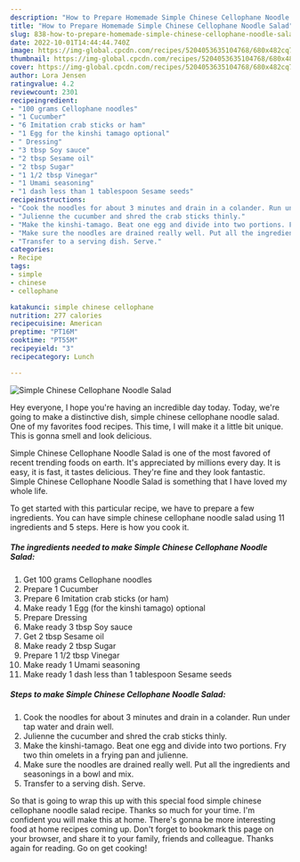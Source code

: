 ```yaml
---
description: "How to Prepare Homemade Simple Chinese Cellophane Noodle Salad"
title: "How to Prepare Homemade Simple Chinese Cellophane Noodle Salad"
slug: 838-how-to-prepare-homemade-simple-chinese-cellophane-noodle-salad
date: 2022-10-01T14:44:44.740Z
image: https://img-global.cpcdn.com/recipes/5204053635104768/680x482cq70/simple-chinese-cellophane-noodle-salad-recipe-main-photo.jpg
thumbnail: https://img-global.cpcdn.com/recipes/5204053635104768/680x482cq70/simple-chinese-cellophane-noodle-salad-recipe-main-photo.jpg
cover: https://img-global.cpcdn.com/recipes/5204053635104768/680x482cq70/simple-chinese-cellophane-noodle-salad-recipe-main-photo.jpg
author: Lora Jensen
ratingvalue: 4.2
reviewcount: 2301
recipeingredient:
- "100 grams Cellophane noodles"
- "1 Cucumber"
- "6 Imitation crab sticks or ham"
- "1 Egg for the kinshi tamago optional"
- " Dressing"
- "3 tbsp Soy sauce"
- "2 tbsp Sesame oil"
- "2 tbsp Sugar"
- "1 1/2 tbsp Vinegar"
- "1 Umami seasoning"
- "1 dash less than 1 tablespoon Sesame seeds"
recipeinstructions:
- "Cook the noodles for about 3 minutes and drain in a colander. Run under tap water and drain well."
- "Julienne the cucumber and shred the crab sticks thinly."
- "Make the kinshi-tamago. Beat one egg and divide into two portions. Fry two thin omelets in a frying pan and julienne."
- "Make sure the noodles are drained really well. Put all the ingredients and seasonings in a bowl and mix."
- "Transfer to a serving dish. Serve."
categories:
- Recipe
tags:
- simple
- chinese
- cellophane

katakunci: simple chinese cellophane 
nutrition: 277 calories
recipecuisine: American
preptime: "PT16M"
cooktime: "PT55M"
recipeyield: "3"
recipecategory: Lunch

---
```



![Simple Chinese Cellophane Noodle Salad](https://img-global.cpcdn.com/recipes/5204053635104768/680x482cq70/simple-chinese-cellophane-noodle-salad-recipe-main-photo.jpg)

Hey everyone, I hope you're having an incredible day today. Today, we're going to make a distinctive dish, simple chinese cellophane noodle salad. One of my favorites food recipes. This time, I will make it a little bit unique. This is gonna smell and look delicious.

Simple Chinese Cellophane Noodle Salad is one of the most favored of recent trending foods on earth. It's appreciated by millions every day. It is easy, it is fast, it tastes delicious. They're fine and they look fantastic. Simple Chinese Cellophane Noodle Salad is something that I have loved my whole life.




To get started with this particular recipe, we have to prepare a few ingredients. You can have simple chinese cellophane noodle salad using 11 ingredients and 5 steps. Here is how you cook it.

<!--inarticleads1-->

##### The ingredients needed to make Simple Chinese Cellophane Noodle Salad:

1. Get 100 grams Cellophane noodles
1. Prepare 1 Cucumber
1. Prepare 6 Imitation crab sticks (or ham)
1. Make ready 1 Egg (for the kinshi tamago) optional
1. Prepare  Dressing
1. Make ready 3 tbsp Soy sauce
1. Get 2 tbsp Sesame oil
1. Make ready 2 tbsp Sugar
1. Prepare 1 1/2 tbsp Vinegar
1. Make ready 1 Umami seasoning
1. Make ready 1 dash less than 1 tablespoon Sesame seeds




<!--inarticleads2-->

##### Steps to make Simple Chinese Cellophane Noodle Salad:

1. Cook the noodles for about 3 minutes and drain in a colander. Run under tap water and drain well.
1. Julienne the cucumber and shred the crab sticks thinly.
1. Make the kinshi-tamago. Beat one egg and divide into two portions. Fry two thin omelets in a frying pan and julienne.
1. Make sure the noodles are drained really well. Put all the ingredients and seasonings in a bowl and mix.
1. Transfer to a serving dish. Serve.




So that is going to wrap this up with this special food simple chinese cellophane noodle salad recipe. Thanks so much for your time. I'm confident you will make this at home. There's gonna be more interesting food at home recipes coming up. Don't forget to bookmark this page on your browser, and share it to your family, friends and colleague. Thanks again for reading. Go on get cooking!
